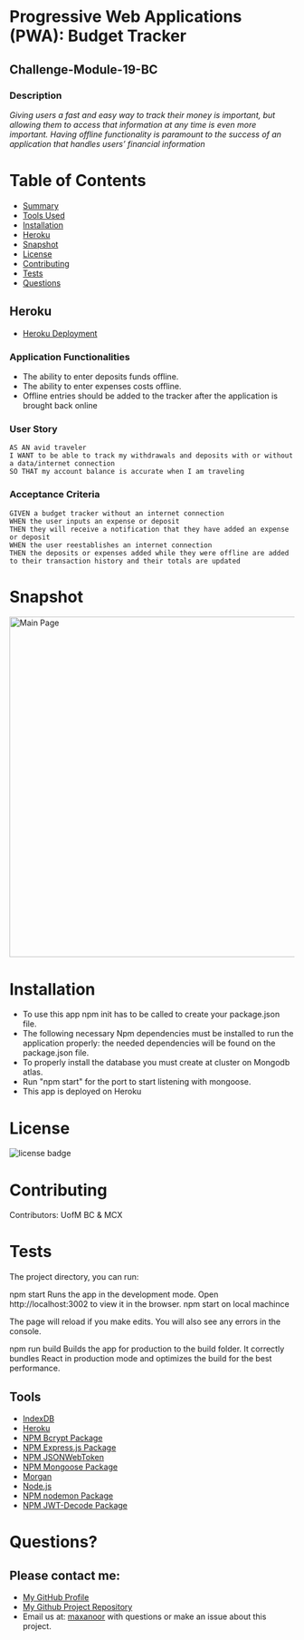 # Progressive Web Applications (PWA): Budget Tracker
## Challenge-Module-19-BC


### Description

*Giving users a fast and easy way to track their money is important, but allowing them to access that information at any time is even more important. Having offline functionality is paramount to the success of an application that handles users’ financial information*


# Table of Contents 
* [Summary](#description)
* [Tools Used](#tools)
* [Installation](#installation)
* [Heroku](#heroku)
* [Snapshot](#snapshot)
* [License](#license)
* [Contributing](#contributing)
* [Tests](#tests)
* [Questions](#questions)


## Heroku
- [Heroku Deployment](https://budget-mcx.herokuapp.com/)


### Application Functionalities

- The ability to enter deposits funds offline.
- The ability to enter expenses costs offline.
- Offline entries should be added to the tracker after the application is brought back online

### User Story

```text
AS AN avid traveler
I WANT to be able to track my withdrawals and deposits with or without a data/internet connection
SO THAT my account balance is accurate when I am traveling 
```

### Acceptance Criteria

```text
GIVEN a budget tracker without an internet connection
WHEN the user inputs an expense or deposit
THEN they will receive a notification that they have added an expense or deposit
WHEN the user reestablishes an internet connection
THEN the deposits or expenses added while they were offline are added to their transaction history and their totals are updated
```
# Snapshot

<img width="600" alt=" Main Page" src="https://raw.githubusercontent.com/Mcnoor/Challenge-Module19-BC/main/budget.png">


# Installation
* To use this app npm init has to be called to create your package.json file.
* The following necessary Npm dependencies must be installed to run the application properly: the needed dependencies will be found on the package.json file.
* To properly install the database you must create at cluster on Mongodb atlas.
* Run "npm start" for the port to start listening with mongoose.
* This app is deployed on Heroku


# License
![license badge](https://img.shields.io/badge/license-MIT-brightgreen)

# Contributing
Contributors: UofM BC & MCX

# Tests
The project directory, you can run:

npm start
Runs the app in the development mode.
Open http://localhost:3002 to view it in the browser.
npm start on local machince

The page will reload if you make edits.
You will also see any errors in the console.

npm run build
Builds the app for production to the build folder.
It correctly bundles React in production mode and optimizes the build for the best performance.


## Tools 
- [IndexDB](https://developer.mozilla.org/en-US/docs/Web/API/IndexedDB_API)
- [Heroku](https://www.heroku.com)
- [NPM Bcrypt Package](https://www.npmjs.com/package/bcrypt)
- [NPM Express.js Package](https://www.npmjs.com/package/express)
- [NPM JSONWebToken](https://www.npmjs.com/package/jsonwebtoken)
- [NPM Mongoose Package](https://www.npmjs.com/package/mongoose)
- [Morgan](https://www.npmjs.com/package/morgan)
- [Node.js](https://nodejs.org/en/)
- [NPM nodemon Package](https://www.npmjs.com/package/nodemon)
- [NPM JWT-Decode Package](https://www.npmjs.com/package/jwt-decode)

  
# Questions?
## Please contact me:
  * [My GitHub Profile](https://github.com/Mcnoor/)
  * [My Github Project Repository](https://github.com/Mcnoor/Challenge-Module19-BC)
  * Email us at: [maxanoor](mailto:maxanoor@gmail.com.com) with questions or make an issue about this project.
